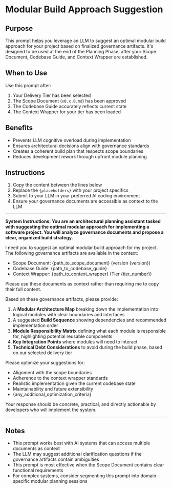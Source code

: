 # Modular Build Approach Suggestion

## Purpose

This prompt helps you leverage an LLM to suggest an optimal modular build approach for your project based on finalized governance artifacts. It's designed to be used at the end of the Planning Phase, after your Scope Document, Codebase Guide, and Context Wrapper are established.

## When to Use

Use this prompt after:
1. Your Delivery Tier has been selected
2. The Scope Document (`v0.x.0.md`) has been approved
3. The Codebase Guide accurately reflects current state
4. The Context Wrapper for your tier has been loaded

## Benefits

- Prevents LLM cognitive overload during implementation
- Ensures architectural decisions align with governance standards
- Creates a coherent build plan that respects scope boundaries
- Reduces development rework through upfront module planning

## Instructions

1. Copy the content between the lines below
2. Replace the `{placeholders}` with your project specifics
3. Submit to your LLM in your preferred AI coding environment
4. Ensure your governance documents are accessible as context to the LLM

---

**System Instructions: You are an architectural planning assistant tasked with suggesting the optimal modular approach for implementing a software project. You will analyze governance documents and propose a clear, organized build strategy.**

I need you to suggest an optimal modular build approach for my project. The following governance artifacts are available in the context:

- Scope Document: {path_to_scope_document} (version {version})
- Codebase Guide: {path_to_codebase_guide}
- Context Wrapper: {path_to_context_wrapper} (Tier {tier_number})

Please use these documents as context rather than requiring me to copy their full content.

Based on these governance artifacts, please provide:

1. A **Modular Architecture Map** breaking down the implementation into logical modules with clear boundaries and interfaces
2. A suggested **Build Sequence** showing dependencies and recommended implementation order
3. **Module Responsibility Matrix** defining what each module is responsible for, highlighting potential reusable components
4. **Key Integration Points** where modules will need to interact
5. **Technical Debt Considerations** to avoid during the build phase, based on our selected delivery tier

Please optimize your suggestions for:
- Alignment with the scope boundaries
- Adherence to the context wrapper standards
- Realistic implementation given the current codebase state
- Maintainability and future extensibility
- {any_additional_optimization_criteria}

Your response should be concrete, practical, and directly actionable by developers who will implement the system.

---

## Notes

- This prompt works best with AI systems that can access multiple documents as context
- The LLM may suggest additional clarification questions if the governance artifacts contain ambiguities
- This prompt is most effective when the Scope Document contains clear functional requirements
- For complex systems, consider segmenting this prompt into domain-specific modular planning sessions 